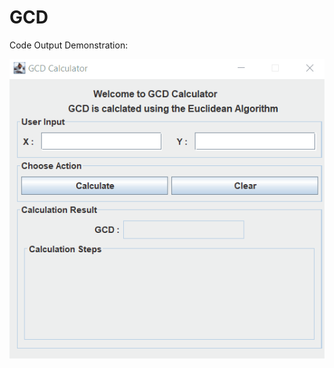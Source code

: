 # GCD

Code Output Demonstration:

![output.png](https://github.com/eujin0212/GCD/blob/main/images/result.gif?raw=true)